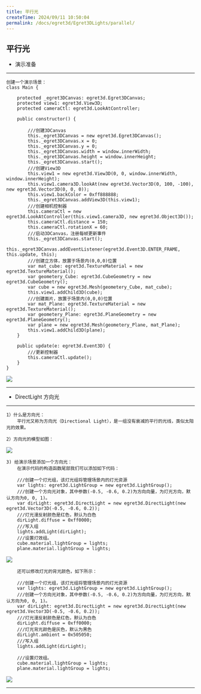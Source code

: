 ```yaml
---
title: 平行光
createTime: 2024/09/11 10:50:04
permalink: /docs/egret3d/Egret3DLights/parallel/
---
```

平行光
----------

* 演示准备

----------

	创建一个演示场景：
	class Main {

	    protected _egret3DCanvas: egret3d.Egret3DCanvas;
	    protected view1: egret3d.View3D;
	    protected cameraCtl: egret3d.LookAtController;

	    public constructor() {

	        ///创建3DCanvas
	        this._egret3DCanvas = new egret3d.Egret3DCanvas();
	        this._egret3DCanvas.x = 0;
	        this._egret3DCanvas.y = 0;
	        this._egret3DCanvas.width = window.innerWidth;
	        this._egret3DCanvas.height = window.innerHeight;
	        this._egret3DCanvas.start();
	        ///创建View3D
	        this.view1 = new egret3d.View3D(0, 0, window.innerWidth, window.innerHeight);
	        this.view1.camera3D.lookAt(new egret3d.Vector3D(0, 100, -100), new egret3d.Vector3D(0, 0, 0));
	        this.view1.backColor = 0xff888888;
	        this._egret3DCanvas.addView3D(this.view1);
	        ///创建相机控制器
	        this.cameraCtl = new egret3d.LookAtController(this.view1.camera3D, new egret3d.Object3D());
	        this.cameraCtl.distance = 150;
	        this.cameraCtl.rotationX = 60;
	        ///启动3DCanvas，注册每帧更新事件
	        this._egret3DCanvas.start();
	        this._egret3DCanvas.addEventListener(egret3d.Event3D.ENTER_FRAME, this.update, this);
	        ///创建立方体，放置于场景内(0,0,0)位置
	        var mat_cube: egret3d.TextureMaterial = new egret3d.TextureMaterial();
	        var geometery_Cube: egret3d.CubeGeometry = new egret3d.CubeGeometry();
	        var cube = new egret3d.Mesh(geometery_Cube, mat_cube);
	        this.view1.addChild3D(cube);
	        ///创建面片，放置于场景内(0,0,0)位置
	        var mat_Plane: egret3d.TextureMaterial = new egret3d.TextureMaterial();
	        var geometery_Plane: egret3d.PlaneGeometry = new egret3d.PlaneGeometry();
	        var plane = new egret3d.Mesh(geometery_Plane, mat_Plane);
	        this.view1.addChild3D(plane);
	    }

	    public update(e: egret3d.Event3D) {
	        ///更新控制器
	        this.cameraCtl.update();
	    }
	}

![](Img_1.png)

----------

* DirectLight 方向光

----------

	1）什么是方向光：
		平行光又称为方向光（Directional Light），是一组没有衰减的平行的光线，类似太阳光的效果。

	2）方向光的模型如图：
![](Img_2.jpg)

	3) 给演示场景添加一个方向光：
		在演示代码的构造函数尾部我们可以添加如下代码：

    	///创建一个灯光组，该灯光组将管理场景内的灯光资源
        var lights: egret3d.LightGroup = new egret3d.LightGroup();
        ///创建一个方向光对象，其中参数(-0.5, -0.6, 0.2)为方向向量，为灯光方向，默认方向为0, 0, 1)。
        var dirLight: egret3d.DirectLight = new egret3d.DirectLight(new egret3d.Vector3D(-0.5, -0.6, 0.2));
        ///灯光漫反射颜色是红色，默认为白色
        dirLight.diffuse = 0xff0000;
        ///写入组
        lights.addLight(dirLight);
        ///设置灯效组。
        cube.material.lightGroup = lights;
        plane.material.lightGroup = lights;
![](Img_3.png)

		还可以修改灯光的背光颜色，如下所示：

 		///创建一个灯光组，该灯光组将管理场景内的灯光资源
        var lights: egret3d.LightGroup = new egret3d.LightGroup();
        ///创建一个方向光对象，其中参数(-0.5, -0.6, 0.2)为方向向量，为灯光方向，默认方向为0, 0, 1)。
        var dirLight: egret3d.DirectLight = new egret3d.DirectLight(new egret3d.Vector3D(-0.5, -0.6, 0.2));
        ///灯光漫反射颜色是红色，默认为白色
        dirLight.diffuse = 0xff0000;
        ///灯光背光颜色是灰色，默认为黑色
        dirLight.ambient = 0x505050;
        ///写入组
        lights.addLight(dirLight);

        ///设置灯效组。
        cube.material.lightGroup = lights;
        plane.material.lightGroup = lights;
![](Img_4.png)

----------
